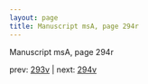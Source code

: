 ```yaml
---
layout: page
title: Manuscript msA, page 294r
---
```


Manuscript msA, page 294r

prev:  [293v](../293v) | next:  [294v](../294v)